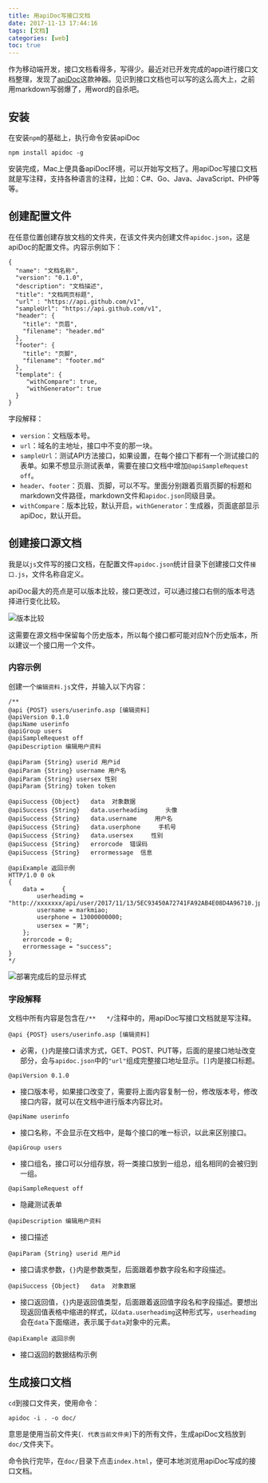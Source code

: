 ```yaml
---
title: 用apiDoc写接口文档
date: 2017-11-13 17:44:16
tags: [文档]
categories: [web]
toc: true
---
```


作为移动端开发，接口文档看得多，写得少。最近对已开发完成的app进行接口文档整理，发现了[apiDoc](http://apidocjs.com/)这款神器。见识到接口文档也可以写的这么高大上，之前用markdown写弱爆了，用word的自杀吧。

<!--more-->

## 安装

在安装`npm`的基础上，执行命令安装apiDoc

```
npm install apidoc -g
```

安装完成，Mac上便具备apiDoc环境，可以开始写文档了。用apiDoc写接口文档就是写注释，支持各种语言的注释，比如：C#、Go、Java、JavaScript、PHP等等。

## 创建配置文件

在任意位置创建存放文档的文件夹，在该文件夹内创建文件`apidoc.json`，这是apiDoc的配置文件。内容示例如下：

```
{
  "name": "文档名称",
  "version": "0.1.0",
  "description": "文档描述",
  "title": "文档网页标题",
  "url" : "https://api.github.com/v1",
  "sampleUrl": "https://api.github.com/v1",
  "header": {
    "title": "页眉",
    "filename": "header.md"
  },
  "footer": {
    "title": "页脚",
    "filename": "footer.md"
  },
  "template": {
  	 "withCompare": true,
  	 "withGenerator": true
  }
}
```

字段解释：

- `version`：文档版本号。
- `url`：域名的主地址，接口中不变的那一块。
- `sampleUrl`：测试API方法接口，如果设置，在每个接口下都有一个测试接口的表单。如果不想显示测试表单，需要在接口文档中增加`@apiSampleRequest off`。
- `header`、`footer`：页眉、页脚，可以不写。里面分别跟着页眉页脚的标题和markdown文件路径，markdown文件和`apidoc.json`同级目录。
- `withCompare`：版本比较，默认开启，`withGenerator`：生成器，页面底部显示apiDoc，默认开启。

## 创建接口源文档

我是以`js`文件写的接口文档，在配置文件`apidoc.json`统计目录下创建接口文件`接口.js`，文件名称自定义。

apiDoc最大的亮点是可以版本比较，接口更改过，可以通过接口右侧的版本号选择进行变化比较。

![版本比较](https://imagedb-1257991841.cos.ap-beijing.myqcloud.com/2017-11-14-09-36-28.png)

这需要在源文档中保留每个历史版本，所以每个接口都可能对应N个历史版本，所以建议一个接口用一个文件。

### 内容示例

创建一个`编辑资料.js`文件，并输入以下内容：

```
/**
@api {POST} users/userinfo.asp [编辑资料]
@apiVersion 0.1.0
@apiName userinfo
@apiGroup users
@apiSampleRequest off
@apiDescription 编辑用户资料

@apiParam {String} userid 用户id
@apiParam {String} username 用户名
@apiParam {String} usersex 性别
@apiParam {String} token token

@apiSuccess {Object}   data  对象数据
@apiSuccess {String}   data.userheadimg     头像
@apiSuccess {String}   data.username     用户名
@apiSuccess {String}   data.userphone     手机号
@apiSuccess {String}   data.usersex     性别
@apiSuccess {String}   errorcode  错误码
@apiSuccess {String}   errormessage  信息

@apiExample 返回示例
HTTP/1.0 0 ok
{
    data =     {
        userheadimg = "http://xxxxxxx/api/user/2017/11/13/5EC93450A72741FA92AB4E08D4A96710.jpg";
        username = markmiao;
        userphone = 13000000000;
        usersex = "男";
    };
    errorcode = 0;
    errormessage = "success";
}
*/
```

![部署完成后的显示样式](https://imagedb-1257991841.cos.ap-beijing.myqcloud.com/2017-11-14-09-52-10.png)

### 字段解释

文档中所有内容是包含在`/**   */`注释中的，用apiDoc写接口文档就是写注释。

`@api {POST} users/userinfo.asp [编辑资料]` 

- 必需，`{}`内是接口请求方式，GET、POST、PUT等，后面的是接口地址改变部分，会与`apidoc.json`中的`"url"`组成完整接口地址显示。`[]`内是接口标题。

`@apiVersion 0.1.0`

- 接口版本号，如果接口改变了，需要将上面内容复制一份，修改版本号，修改接口内容，就可以在文档中进行版本内容比对。

`@apiName userinfo`

- 接口名称，不会显示在文档中，是每个接口的唯一标识，以此来区别接口。

`@apiGroup users`

- 接口组名，接口可以分组存放，将一类接口放到一组总，组名相同的会被归到一组。

`@apiSampleRequest off`

- 隐藏测试表单

`@apiDescription 编辑用户资料`

- 接口描述

`@apiParam {String} userid 用户id`

- 接口请求参数，`{}`内是参数类型，后面跟着参数字段名和字段描述。

`@apiSuccess {Object}   data  对象数据`

- 接口返回值，`{}`内是返回值类型，后面跟着返回值字段名和字段描述。要想出现返回值表格中缩进的样式，以`data.userheadimg`这种形式写，`userheadimg`会在`data`下面缩进，表示属于`data`对象中的元素。

`@apiExample 返回示例`

- 接口返回的数据结构示例

## 生成接口文档

`cd`到接口文件夹，使用命令：

```
apidoc -i . -o doc/
```

意思是使用当前文件夹(`. 代表当前文件夹`)下的所有文件，生成apiDoc文档放到`doc/`文件夹下。

命令执行完毕，在`doc/`目录下点击`index.html`，便可本地浏览用apiDoc写成的接口文档。

